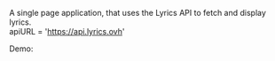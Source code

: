 A single page  application, that uses the Lyrics API to fetch and display lyrics.
<br/>
apiURL = 'https://api.lyrics.ovh'

Demo:
